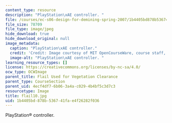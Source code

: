 ```yaml
---
content_type: resource
description: "PlayStation\xAE controller. "
file: /courses/ec-s06-design-for-demining-spring-2007/1b4405bd878b536741fae4f26282f036_flail10.jpg
file_size: 78709
file_type: image/jpeg
hide_download: true
hide_download_original: null
image_metadata:
  caption: "PlayStation\xAE controller."
  credit: 'Credit: Image courtesy of MIT OpenCourseWare, course staff, and students.'
  image-alt: "PlayStation\xAE controller. "
learning_resource_types: []
license: https://creativecommons.org/licenses/by-nc-sa/4.0/
ocw_type: OCWImage
parent_title: Flail Used for Vegetation Clearance
parent_type: CourseSection
parent_uid: 4ecf4df7-6b06-3a4a-c029-4b4bf5c3d7c3
resourcetype: Image
title: flail10.jpg
uid: 1b4405bd-878b-5367-41fa-e4f26282f036
---
```

PlayStation® controller. 